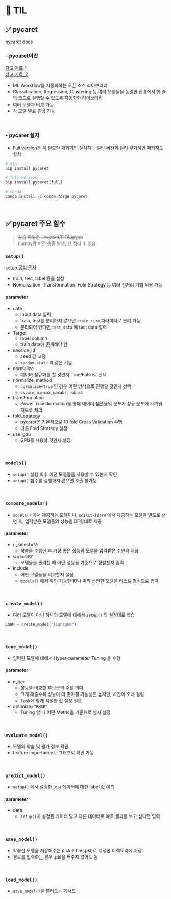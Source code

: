 # 🦁 TIL

## ✅ pycaret
[pycaret docs](https://pycaret.gitbook.io/docs/)

### - pycaret이란
[참고 자료_1](https://dsbook.tistory.com/360) <br>
[참고 자료_2](https://velog.io/@gyounghwan1002/python-AutoML%EB%9D%BC%EC%9D%B4%EB%B8%8C%EB%9F%AC%EB%A6%AC-pycaret-%EC%82%AC%EC%9A%A9%EB%B2%95)

* ML Workflow를 자동화하는 오픈 소스 라이브러리
* Classification, Regression, Clustering 등 여러 모델들을 동일한 환경에서 한 줄의 코드로 실행할 수 있도록 자동화한 라이브러리
* 여러 모델과 비교 가능
* 각 모델 별로 튜닝 가능


<br>

### - pycaret 설치

* Full version은 꼭 필요한 패키기만 설치하는 일반 버전과 달리 부가적인 패키지도 설치

```python
# pip
pip install pycaret

# full version
pip install pycaret[full]

# conda
conda install -c conda-forge pycaret
```


<br>

## ✅ pycaret 주요 함수
> ~~실습 파일은 ../week4/FIFA.ipynb~~ <br>
> numpy랑 버전 충돌 발생, 선 정리 후 실습

### `setup()`
[setup 공식 문서](https://pycaret.readthedocs.io/en/latest/api/regression.html#pycaret.regression.setup)
* train, test, label 등을 설정
* Nomalization, Transformation, Fold Strategy 등 여러 전처리 기법 적용 가능


#### parameter
* data
  * input data 입력
  * train, test를 분리하지 않으면 `train_size` 파라미터로 분리 가능
  * 분리되어 있다면 `test_data` 에 test data 입력
* Target
  * label column
  * train data에 존재해야 함
* session_id
  * seed 값 고정
  * `random_state` 와 같은 기능 
* normalize
  * 데이터 정규화를 할 것인지 True/False로 선택
* normalize_method
  * `normalize=True` 인 경우 어떤 방식으로 진행할 것인지 선택
  * `zscore`, `minmax`, `maxabs`, `robust`
* transformation
  * Power Transformation을 통해 데이터 샘플들의 분포가 정규 분포에 가까워지도록 처리
* fold_strategy
  * pycaret은 기본적으로 10 fold Cross Validation 수행
  * 다른 Fold Strategy 설정
* use_gpu
  * GPU를 사용할 것인지 설정


<br>

### `models()`
* `setup()` 실행 이후 어떤 모델들을 사용할 수 있는지 확인
* `setup()` 함수를 실행하지 않으면 호출 불가능



<br>

### `compare_models()`
* `models()` 에서 제공하는 모델이나, `scikit-learn` 에서 제공하는 모델을 별도로 선언 후, 입력받은 모델들의 성능을 DF형태로 제공
  
#### parameter
* n_select=`30`
  * 학습을 수행한 후 가장 좋은 성능의 모델을 입력받은 수만큼 저장
* sort=`RMSE`
  * 모델들을 출력할 때 어떤 성능을 기준으로 정렬할지 입력
* include
  * 어떤 모델들을 비교할지 설정
  * `models()` 에서 확인 가능한 ID나 미리 선언한 모델을 리스트 형식으로 입력


<br>

### `create_model()`
* 여러 모델이 아닌 하나의 모델에 대해서 `setup()` 의 설정대로 학습
```python
LGBM = create_model("lightgbm")
```

<br>

### `tune_model()`
* 입력한 모델에 대해서 Hyper-parameter Tuning 을 수행


#### parameter
* n_iter
  * 성능을 비교할 후보군의 수를 의미
  * 크게 해줄수록 성능이 더 좋아질 가능성은 높지만, 시간이 오래 걸림
  * Task에 맞게 적절한 값 설정 필요
* optimize=`"RMSE"`
  * Tuning 할 때 어떤 Metric을 기준으로 할지 설정

<br>

### `evaluate_model()`
* 모델의 학습 및 평가 정보 확인
* feature importance도 그래프로 확인 가능


<br>

### `predict_model()`
* `setup()` 에서 설정한 test 데이터에 대한 label 값 예측

#### parameter
* data
  * `setup()`에 설정된 데이터 말고 다른 데이터로 예측 결과를 보고 싶다면 입력


<br>

### `save_model()`
* 학습한 모델을 저장해주는 pickle file(.pkl)로 지정한 디렉토리에 저장
* 경로를 입력하는 경우 .pkl을 써주지 않아도 됨


<br>

### `load_model()`

* `save_model()`을 불러오는 메서드
